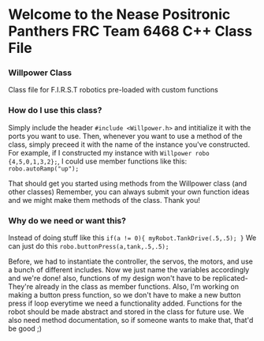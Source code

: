 # Welcome to the Nease Positronic Panthers FRC Team 6468 C++ Class File
### Willpower Class

Class file for F.I.R.S.T robotics pre-loaded with custom functions

### How do I use this class?

  Simply include the header `#include <Willpower.h>` and intitialize it with the ports you want to use.
  Then, whenever you want to use a method of the class, simply preceed it with the name of the instance
  you've constructed. For example, if I constructed my instance with `Willpower robo {4,5,0,1,3,2};`, I could
  use member functions like this: `robo.autoRamp("up");` 
  
  That should get you started using methods from the Willpower class (and other classes) 
  Remember, you can always submit your own function ideas and we might make them methods of
  the class. Thank you!

### Why do we need or want this?
  Instead of doing stuff like this 
  `if(a != 0){
        myRobot.TankDrive(.5,.5);
     }`
   We can just do this
   `robo.buttonPress(a,tank,.5,.5);`
   
  Before, we had to instantiate the controller, the servos, the motors, and use a bunch of different includes. Now we just name the variables accordingly and we're done! also, functions of my design won't have to be replicated- They're already in the class as member functions. Also, I'm working on making a button press function, so we don't have to make a new button press if loop everytime we need a functionality added. Functions for the robot should be made abstract and stored in the class for future use. We also need method documentation, so if someone wants to make that, that'd be good ;)
